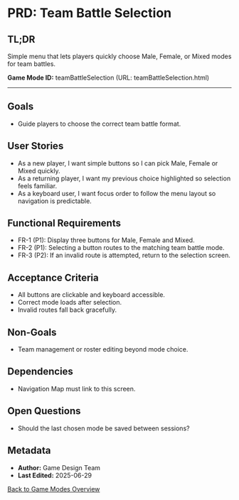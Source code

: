 # PRD: Team Battle Selection

## TL;DR

Simple menu that lets players quickly choose Male, Female, or Mixed modes for team battles.

**Game Mode ID:** teamBattleSelection (URL: teamBattleSelection.html)

---

## Goals

- Guide players to choose the correct team battle format.

## User Stories

- As a new player, I want simple buttons so I can pick Male, Female or Mixed quickly.
- As a returning player, I want my previous choice highlighted so selection feels familiar.
- As a keyboard user, I want focus order to follow the menu layout so navigation is predictable.

## Functional Requirements

- FR-1 (P1): Display three buttons for Male, Female and Mixed.
- FR-2 (P1): Selecting a button routes to the matching team battle mode.
- FR-3 (P2): If an invalid route is attempted, return to the selection screen.

## Acceptance Criteria

- All buttons are clickable and keyboard accessible.
- Correct mode loads after selection.
- Invalid routes fall back gracefully.

## Non-Goals

- Team management or roster editing beyond mode choice.

## Dependencies

- Navigation Map must link to this screen.

## Open Questions

- Should the last chosen mode be saved between sessions?

## Metadata

- **Author:** Game Design Team
- **Last Edited:** 2025-06-29

[Back to Game Modes Overview](prdGameModes.md)
